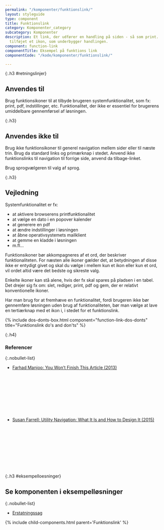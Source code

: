 ```yaml
---
permalink: "/komponenter/funktionslink/"
layout: styleguide
type: component
title: Funktionslink
category: Komponenter_category
subcategory: Komponenter
description: Et link, der udfører en handling på siden - så som print. Der er gerne
  tilføjet et ikon, som underbygger handlingen.
component: function-link
componentTitle: Eksempel på funktions link
componentCode: "/kode/komponenter/funktionslink/"

---
```

{:.h3 #retningslinjer}
## Anvendes til

Brug funktionsikoner til at tilbyde brugeren systemfunktionalitet, som fx: print, pdf, indstillinger, etc. Funktionalitet, der ikke er essentiel for brugerens umiddelbare gennemførsel af løsningen.

{:.h3}
## Anvendes ikke til

Brug ikke funktionsikoner til generel navigation mellem sider eller til næste trin. Brug da standard links og primærknap i stedet. Anvend ikke funktionslinks til navigation til forrige side, anvend da tilbage-linket.

Brug sprogvælgeren til valg af sprog.

{:.h3}
## Vejledning

Systemfunktionalitet er fx:

- at aktivere browserens printfunktionalitet
- at vælge en dato i en popover kalender
- at generere en pdf
- at ændre indstillinger i løsningen
- at åbne operativsystemets mailklient
- at gemme en kladde i løsningen
- m.fl...

Funktionsikoner bør akkompagneres af et ord, der beskriver funktionaliteten. For næsten alle ikoner gælder det, at betydningen af disse ikke er entydigt givet og skal du vælge i mellem kun et ikon eller kun et ord, vil ordet altid være det bedste og sikreste valg.

Enkelte ikoner kan stå alene, hvis der fx skal spares på pladsen i en tabel. Det drejer sig fx om: slet, rediger, print, pdf og gem, der er relativt konventionelle ikoner.

Har man brug for at fremhæve en funktionalitet, fordi brugeren ikke bør gennemføre løsningen uden brug af funktionaliteten, bør man vælge at lave en tertiærknap med et ikon i, i stedet for et funktionslink.

{% include dos-donts-box.html component="function-link-dos-donts" title="Funktionslink do's and don'ts" %}

{:.h4}
### Referencer

{:.nobullet-list}
- <a href="https://slate.com/technology/2013/06/how-people-read-online-why-you-wont-finish-this-article.html" class="icon-link">Farhad Manjoo: You Won’t Finish This Article (2013)<svg class="icon-svg" focusable="false" aria-hidden="true"><use xlink:href="#open-in-new"></use></svg></a>
- <a href="https://www.nngroup.com/articles/utility-navigation/" class="icon-link">Susan Farrell: Utility Navigation: What It Is and How to Design It (2015)<svg class="icon-svg" focusable="false" aria-hidden="true"><use xlink:href="#open-in-new"></use></svg></a>

{:.h3 #eksempelloesninger}
## Se komponenten i eksempelløsninger

{:.nobullet-list}
- <a href="/pages/eksempler/AES-erstatningssag/aes-5/?r={{page.permalink}}%23eksempelloesninger" target="_blank" title="Eksempelløsning Erstatningssag åbnes i nyt vindue">Erstatningssag</a>

{% include child-components.html parent='Funktionslink' %}
